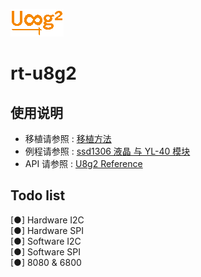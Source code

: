 ![u8g2 logo](u8g2_logo.png)
# rt-u8g2

## 使用说明

- 移植请参照 : [移植方法](../port/README.md)
- 例程请参照 : [ssd1306 液晶 与 YL-40 模块](../examples/README.md)
- API 请参照 : [U8g2 Reference](https://github.com/olikraus/u8g2/wiki/u8g2reference)


## Todo list

[●] Hardware I2C  
[●] Hardware SPI  
[●] Software I2C  
[●] Software SPI  
[●] 8080 & 6800  
